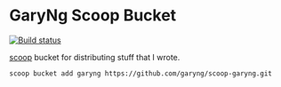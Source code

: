 # GaryNg Scoop Bucket

[![Build status](https://ci.appveyor.com/api/projects/status/gaqee98hp8i20cin?svg=true)](https://ci.appveyor.com/project/garyng/scoop-garyng)

[scoop](https://scoop.sh/) bucket for distributing stuff that I wrote.

```
scoop bucket add garyng https://github.com/garyng/scoop-garyng.git
```
